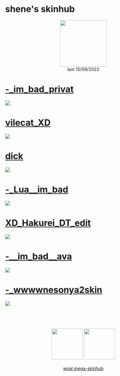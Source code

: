 # shene's skinhub
<p align="center">
<a href="https://www.youtube.com/channel/UCyrCQj2ucrNmaz0SEwCU1LA">
  <img src="https://media.discordapp.net/attachments/739284160090472449/1019860887080804374/222222222.png"  
       width="150"
       height="150"></a>
<br>
last 15/09/2022
</p>
 
 # [-_im_bad_privat](https://github.com/rudjx3/skins/raw/main/shene/-_im_bad_private.osk)
[![](https://cdn.discordapp.com/attachments/739284160090472449/1019858146019254332/screenshot173.jpg)](https://github.com/rudjx3/skins/raw/main/shene/-_im_bad_private.osk)

 # [vilecat_XD](https://github.com/rudjx3/skins/raw/main/shene/vilecat_XD.osk)
[![](https://cdn.discordapp.com/attachments/739284160090472449/1019858400231825448/screenshot180.jpg)](https://github.com/rudjx3/skins/raw/main/shene/vilecat_XD.osk)

 # [dick](https://github.com/rudjx3/skins/raw/main/shene/dick.osk)
[![](https://cdn.discordapp.com/attachments/739284160090472449/1019858795939250267/screenshot181.jpg)](https://github.com/rudjx3/skins/raw/main/shene/dick.osk)

 # [-_Lua__im_bad](https://github.com/rudjx3/skins/raw/main/shene/-_Lua__im_bad.osk)
[![](https://cdn.discordapp.com/attachments/739284160090472449/1019859221937918032/screenshot183.jpg)](https://github.com/rudjx3/skins/raw/main/shene/-_Lua__im_bad.osk)

 # [XD_Hakurei_DT_edit](https://github.com/rudjx3/skins/raw/main/shene/XD_Hakurei_DT_edit.osk)
[![](https://cdn.discordapp.com/attachments/739284160090472449/1019859752404135936/screenshot185.jpg)](https://github.com/rudjx3/skins/raw/main/shene/XD_Hakurei_DT_edit.osk)

 # [-__im_bad__ava](https://github.com/rudjx3/skins/raw/main/shene/-__im_bad__ava.osk)
[![](https://cdn.discordapp.com/attachments/739284160090472449/1019860045363695697/screenshot186.jpg)](https://github.com/rudjx3/skins/raw/main/shene/-__im_bad__ava.osk)

 # [-_wwwwnesonya2skin](https://github.com/rudjx3/skins/raw/main/shene/-_wwwwnesonya2skin.osk)
[![](https://cdn.discordapp.com/attachments/739284160090472449/1019860619895259186/screenshot187.jpg)](https://github.com/rudjx3/skins/raw/main/shene/-_wwwwnesonya2skin.osk)

#
<p align="center">
  <br></br>
  <a href="https://www.youtube.com/channel/UCyrCQj2ucrNmaz0SEwCU1LA">
  <img src="https://i.imgur.com/YWbDUUy.png" 
       width="100" 
       height="100"></a>
  <a href="https://twitter.com/shenetea">
  <img src="https://i.imgur.com/PUQ5uWf.png" 
       width="100" 
       height="100"></a>
 <br></br>
 <a href="README.md">woal mega-skinhub</a>
 </p>
